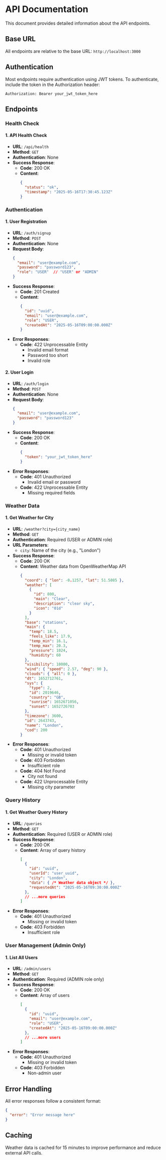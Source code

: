 # API Documentation

This document provides detailed information about the API endpoints.

## Base URL

All endpoints are relative to the base URL: `http://localhost:3000`

## Authentication

Most endpoints require authentication using JWT tokens. To authenticate, include the token in the Authorization header:

```
Authorization: Bearer your_jwt_token_here
```

## Endpoints

### Health Check

#### 1. API Health Check

- **URL**: `/api/health`
- **Method**: `GET`
- **Authentication**: None
- **Success Response**: 
  - **Code**: 200 OK
  - **Content**: 
    ```json
    {
      "status": "ok",
      "timestamp": "2025-05-16T17:30:45.123Z"
    }
    ```

### Authentication

#### 1. User Registration

- **URL**: `/auth/signup`
- **Method**: `POST`
- **Authentication**: None
- **Request Body**:
  ```json
  {
    "email": "user@example.com",
    "password": "password123",
    "role": "USER"  // "USER" or "ADMIN"
  }
  ```
- **Success Response**: 
  - **Code**: 201 Created
  - **Content**: 
    ```json
    {
      "id": "uuid",
      "email": "user@example.com",
      "role": "USER",
      "createdAt": "2025-05-16T09:00:00.000Z"
    }
    ```
- **Error Responses**:
  - **Code**: 422 Unprocessable Entity
    - Invalid email format
    - Password too short
    - Invalid role

#### 2. User Login

- **URL**: `/auth/login`
- **Method**: `POST`
- **Authentication**: None
- **Request Body**:
  ```json
  {
    "email": "user@example.com",
    "password": "password123"
  }
  ```
- **Success Response**: 
  - **Code**: 200 OK
  - **Content**: 
    ```json
    {
      "token": "your_jwt_token_here"
    }
    ```
- **Error Responses**:
  - **Code**: 401 Unauthorized
    - Invalid email or password
  - **Code**: 422 Unprocessable Entity
    - Missing required fields

### Weather Data

#### 1. Get Weather for City

- **URL**: `/weather?city={city_name}`
- **Method**: `GET`
- **Authentication**: Required (USER or ADMIN role)
- **URL Parameters**:
  - `city`: Name of the city (e.g., "London")
- **Success Response**: 
  - **Code**: 200 OK
  - **Content**: Weather data from OpenWeatherMap API
    ```json
    {
      "coord": { "lon": -0.1257, "lat": 51.5085 },
      "weather": [
        {
          "id": 800,
          "main": "Clear",
          "description": "clear sky",
          "icon": "01d"
        }
      ],
      "base": "stations",
      "main": {
        "temp": 18.5,
        "feels_like": 17.9,
        "temp_min": 16.1,
        "temp_max": 20.3,
        "pressure": 1024,
        "humidity": 60
      },
      "visibility": 10000,
      "wind": { "speed": 2.57, "deg": 90 },
      "clouds": { "all": 0 },
      "dt": 1652712761,
      "sys": {
        "type": 2,
        "id": 2019646,
        "country": "GB",
        "sunrise": 1652671056,
        "sunset": 1652726703
      },
      "timezone": 3600,
      "id": 2643743,
      "name": "London",
      "cod": 200
    }
    ```
- **Error Responses**:
  - **Code**: 401 Unauthorized
    - Missing or invalid token
  - **Code**: 403 Forbidden
    - Insufficient role
  - **Code**: 404 Not Found
    - City not found
  - **Code**: 422 Unprocessable Entity
    - Missing city parameter

### Query History

#### 1. Get Weather Query History

- **URL**: `/queries`
- **Method**: `GET`
- **Authentication**: Required (USER or ADMIN role)
- **Success Response**: 
  - **Code**: 200 OK
  - **Content**: Array of query history
    ```json
    [
      {
        "id": "uuid",
        "userId": "user_uuid",
        "city": "London",
        "data": { /* Weather data object */ },
        "requestedAt": "2025-05-16T09:30:00.000Z"
      },
      // ...more queries
    ]
    ```
- **Error Responses**:
  - **Code**: 401 Unauthorized
    - Missing or invalid token
  - **Code**: 403 Forbidden
    - Insufficient role

### User Management (Admin Only)

#### 1. List All Users

- **URL**: `/admin/users`
- **Method**: `GET`
- **Authentication**: Required (ADMIN role only)
- **Success Response**: 
  - **Code**: 200 OK
  - **Content**: Array of users
    ```json
    [
      {
        "id": "uuid",
        "email": "user@example.com",
        "role": "USER",
        "createdAt": "2025-05-16T09:00:00.000Z"
      },
      // ...more users
    ]
    ```
- **Error Responses**:
  - **Code**: 401 Unauthorized
    - Missing or invalid token
  - **Code**: 403 Forbidden
    - Non-admin user

## Error Handling

All error responses follow a consistent format:

```json
{
  "error": "Error message here"
}
```

## Caching

Weather data is cached for 15 minutes to improve performance and reduce external API calls.
